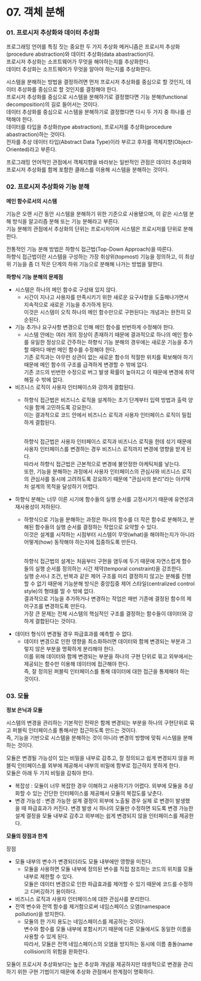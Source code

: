 # 07. 객체 분해
### 01. 프로시저 추상화와 데이터 추상화

프로그래밍 언어를 특징 짓는 중요한 두 가지 추상화 메커니즘은 프로시저 추상화(procedure abstraction)와 데이터 추상화(data abastraction)다.<br>
프로시저 추상화는  소프트웨어가 무엇을 해야하는지를 추상화한다.<br>
데이터 추상화는 소프트웨어가 무엇을 알아야 하는지를 추상화한다.<br>

시스템을 분해하는 방법을 결정하려면 먼저 프로시저 추상화를 중심으로 할 것인지, 데이터 추상화를 중심으로 할 것인지를 결정해야 한다.<br>
프로시저 추상화를 중심으로 시스템을 분해하기로 결정했다면 기능 분해(functional decomposition)의 길로 들어서는 것이다.<br>
데이터 추상화를 중심으로 시스템을 분해하기로 결정했다면 다시 두 가지 중 하나를 선택해야 한다.<br>
데이터를 타입을 추상화(type abstraction), 프로시저를 추상화(procedure abastraction)하는 것이다.<br>
전자를 추상 데이터 타입(Abstract Data Type)이라 부르고 후자를 객체지향(Object-Oriented)라고 부른다.<br>

프로그래밍 언어적인 관점에서 객체지향을 바라보는 일반적인 관점은 데이터 추상화와 프로시저 추상화를 함께 포함한 클래스를 이용해 시스템을 분해하는 것이다.<br>

### 02. 프로시저 추상화와 기능 분해

**메인 함수로서의 시스템**

기능은 오랜 시간 동안 시스템을 분해하기 위한 기준으로 사용됐으며, 이 같은 시스템 분해 방식을 알고리즘 분해 또는 기능 분해라고 부른다.<br>
기능 분해의 관점에서 추상화의 단위는 프로시저이며 시스템은 프로시저를 단위로 분해한다.<br>

전통적인 기능 분해 방법은 하향식 접근법(Top-Down Approach)을 따른다.<br>
하향식 접근법이란 시스템을 구성하는 가장 취상위(topmost) 기능을 정의하고, 이 최상위 기능을 좀 더 작은 단계의 하위 기능으로 분해해 나가는 방법을 말한다.<br>

**하향식 기능 분해의 문제점**

- 시스템은 하나의 메인 함수로 구성돼 있지 않다.
    - 시간이 지나고 사용자를 만족시키기 위한 새로운 요구사항을 도출해나가면서 지속적으로 새로운 기능을 추가하게 된다.<br>
      이것은 시스템이 오직 하나의 메인 함수만으로 구현된다는 개념과는 완전히 모순된다.
- 기능 추가나 요구사항 변경으로 인해 메인 함수를 빈번하게 수정해야 한다.
    - 시스템 안에는 여러 개의 정상이 존재하기 때문에 결과적으로 하나의 메인 함수를 유일한 정상으로 간주하는 하향식 기능 분해의 경우에는 새로운 기능을 추가할 때마다 매번 메인 함수를 수정해야 한다.<br>
      기존 로직과는 아무런 상관이 없는 새로운 함수의 적절한 위치를 확보해야 하기 때문에 메인 함수의 구조를 급격하게 변경할 수 밖에 없다.<br>
      기존 코드의 빈번한 수정으로 버그 발생 확률이 높아지고 이 때문에 변경에 취약해질 수 밖에 없다.<br>
- 비즈니스 로직이 사용자 인터페이스와 강하게 결합된다.
    - 하향식 접근법은 비즈니스 로직을 설계하는 초기 단계부터 입력 방법과 출력 양식을 함께 고민하도록 강요한다.<br>
      이는 결과적으로 코드 안에서 비즈니스 로직과 사용자 인터페이스 로직이 밀접하게 결합된다.<br><br>

      하향식 접근법은 사용자 인터페이스 로직과 비즈니스 로직을 한데 섞기 때문에 사용자 인터페이스를 변경하는 경우 비즈니스 로직까지 변경에 영향을 받게 된다.<br>
      따라서 하향식 접근법은 근본적으로 변경에 불안정한 아케틱처를 낳는다.<br>
      또한, 기능을 분해하는 과정에서 사용자 인터페이스의 관심사와 비즈니스 로직의 관심사를 동시에 고려하도록 강요하기 때문에 "관심사의 분리"라는 아키텍처 설계의 목적을 달성하기 어렵다.<br>
- 하향식 분해는 너무 이른 시기에 함수들의 실행 순서를 고정시키기 때문에 유연성과 재사용성이 저하된다.
    - 하향식으로 기능을 분해하는 과정은 하나의 함수를 더 작은 함수로 분해하고, 분해된 함수들의 실행 순서를 결정하는 작업으로 요약할 수 있다.<br>
      이것은 설계를 시작하는 시점부터 시스템이 무엇(what)을 해야하는지가 아니라 어떻게(how) 동작해야 하는지에 집중하도록 만든다.<br><br>

      하향식 접근법의 설계는 처음부터 구현을 염두에 두기 때문에 자연스럽게 함수들의 실행 순서를 정의하는 시간 제약(temporal constraint)을 강조한다.<br>
      실행 순서나 조건, 반복과 같은 제어 구조를 미리 결정하지 않고는 분해를 진행할 수 없기 때문에 기능분해 방식은 중앙집중 제어 스타일(centralized control style)의 형태를 띨 수 밖에 없다.<br>
      결과적으로 기능을 추가하거나 변경하는 작업은 매번 기존에 결정된 함수의 제어구조를 변경하도록 만든다.<br>
      가장 큰 문제는 전체 시스템의 핵심적인 구조를 결정하는 함수들이 데이터와 강하게 결합된다는 것이다.
- 데이터 형식이 변경될 경우 파급효과를 예측할 수 없다.
    - 데이터 변경으로 인한 영향을 최소화하러면 데이터와 함께 변경되는 부분과 그렇지 않은 부분을 명확하게 분리해야 한다.<br>
      이를 위해 데이터와 함께 변경되는 부분을 하나의 구현 단위로 묶고 외부에서는 제공되는 함수만 이용해 데이터에 접근해야 한다.<br>
      즉, 잘 정의된 퍼블릭 인터페이스를 통해 데이터에 대한 접근을 통제해야 하는 것이다.

### 03. 모듈

**정보 은닉과 모듈**

시스템의 변경을 관리하는 기본적인 전략은 함께 변경되는 부분을 하나의 구현단위로 묶고 퍼블릭 인터페이스를 통해서만 접근하도록 만드는 것이다.<br>
즉, 기능을 기반으로 시스템을 분해하는 것이 아니라 변경의 방향에 맞춰 시스템을 분해하는 것이다.<br>

모듈은 변경될 가능성이 있는 비밀을 내부로 감추고, 잘 정의되고 쉽게 변경되지 않을 퍼블릭 인터페이스를 외부에 제공해서 내부의 비밀에 함부로 접근하지 못하게 한다.<br>
모듈은 아래 두 가지 비밀을 감춰야 한다.<br>

- 복잡성 : 모듈이 너무 복잡한 경우 이해하고 사용하기가 어렵다. 외부에 모듈을 추상화할 수 있는 간단한 인터페이스를 제공해서 모듈의 복잡도를 낮춘다.
- 변경 가능성 : 변경 가능한 설계 결정이 외부에 노출될 경우 실제 로 변경이 발생했을 때 파급효과가 커진다. 변경 발생 시 하나의 모듈만 수정하면 되도록 변경 가능한 설계 결정을 모듈 내부로 감추고 외부에는 쉽게 변경되지 않을 인터페이스를 제공한다.

**모듈의 장점과 한계**

장점
- 모듈 내부의 변수가 변경되더라도 모듈 내부에만 영향을 미친다.
    - 모듈을 사용하면 모듈 내부에 정의된 변수를 직접 참조하는 코드의 위치를 모듈 내부로 제한할 수 있다.<br>
      모듈은 데이터 변경으로 인한 파급효과를 제어할 수 있기 때문에 코드를 수정하고 디버깅하기 용이하다.
- 비즈니스 로직과 사용자 인터페이스에 대한 관심사를 분리한다.
- 전역 변수와 전역 함수를 제거함으로써 네임스페이스 오염(namespace pollution)을 방지한다.
    - 모듈의 한 가지 용도는 네임스페이스를 제공하는 것이다.<br>
      변수와 함수를 모듈 내부에 포함시키기 때문에 다른 모듈에서도 동일한 이름을 사용할 수 있게 된다.<br>
      따라서, 모듈은 전역 네임스페이스의 오염을 방지하는 동시에 이름 충돌(name collision)의 위험을 완화한다.

모듈이 프로시저 추상화보다는 높은 추상화 개념을 제공하지만 태생적으로 변경을 관리하기 위한 구현 기법이기 때문에 추상화 관점에서 한계점이 명확하다.
